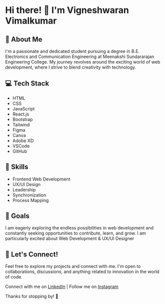# Hi there! 👋 I'm Vigneshwaran Vimalkumar

## 🚀 About Me

I'm a passionate and dedicated student pursuing a degree in B.E. Electronics and Communication Engineering at Meenakshi Sundararajan Engineering College. My journey revolves around the exciting world of web development, where I strive to blend creativity with technology.

## 💻 Tech Stack

- HTML
- CSS
- JavaScript
- React.js
- Bootstrap
- Tailwind
- Figma
- Canva
- Adobe XD
- VSCode
- GitHub

## 🌟 Skills

- Frontend Web Development
- UX/UI Design
- Leadership
- Synchronization
- Process Mapping

## 🌱 Goals

I am eagerly exploring the endless possibilities in web development and constantly seeking opportunities to contribute, learn, and grow. I am particularly excited about Web Development & UX/UI Designer

## 🤝 Let's Connect!

Feel free to explore my projects and connect with me. I'm open to collaborations, discussions, and anything related to innovation in the world of code.

Connect with me on [LinkedIn](https://in.linkedin.com/in/vigneshwaran-vimalkumar) | Follow me on [Instagram](https://www.instagram.com/_negative_shades_17/)

Thanks for stopping by! 🚀
